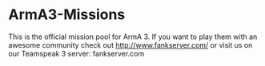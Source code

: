 ArmA3-Missions
==============

This is the official mission pool for ArmA 3. If you want to play them with an awesome community check out http://www.fankserver.com/ or visit us on our Teamspeak 3 server: fankserver.com
